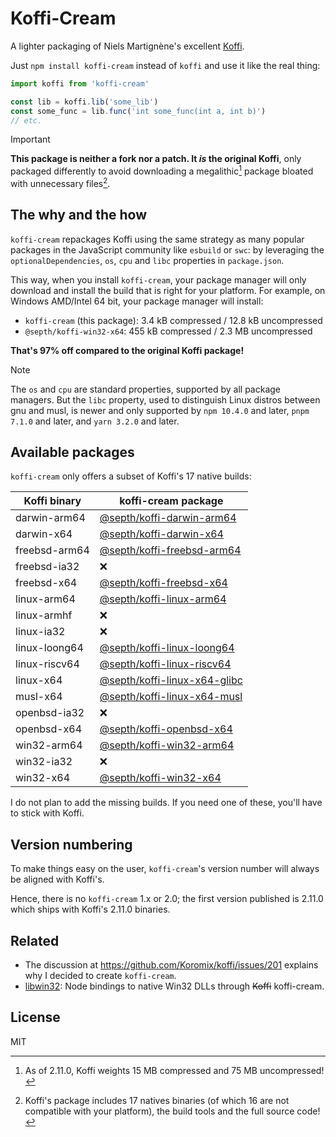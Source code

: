 # Koffi-Cream
A lighter packaging of Niels Martignène's excellent [Koffi](https://koffi.dev).

Just `npm install koffi-cream` instead of `koffi` and use it like the real thing:

```ts
import koffi from 'koffi-cream'

const lib = koffi.lib('some_lib')
const some_func = lib.func('int some_func(int a, int b)')
// etc.
```

> [!IMPORTANT]
> **This package is neither a fork nor a patch. It *is* the original Koffi**, only packaged differently to avoid downloading a megalithic[^1] package bloated with unnecessary files[^2].


## The why and the how
`koffi-cream` repackages Koffi using the same strategy as many popular packages in the JavaScript community like `esbuild` or `swc`: by leveraging the `optionalDependencies`, `os`, `cpu` and `libc` properties in `package.json`.

This way, when you install `koffi-cream`, your package manager will only download and install the build that is right for your platform. For example, on Windows AMD/Intel 64 bit, your package manager will install:
- `koffi-cream` (this package): 3.4 kB compressed / 12.8 kB uncompressed
- `@septh/koffi-win32-x64`: 455 kB compressed / 2.3 MB uncompressed

**That's 97% off compared to the original Koffi package!**

> [!NOTE]
> The `os` and `cpu` are standard properties, supported by all package managers. But the `libc` property, used to distinguish Linux distros between gnu and musl, is newer and only supported by `npm 10.4.0` and later, `pnpm 7.1.0` and later, and `yarn 3.2.0` and later.

[^1]: As of 2.11.0, Koffi weights 15 MB compressed and 75 MB uncompressed!
[^2]: Koffi's package includes 17 natives binaries (of which 16 are not compatible with your platform), the build tools and the full source code!


## Available packages
`koffi-cream` only offers a subset of Koffi's 17 native builds:

| Koffi binary  | koffi-cream package                                                                        |
|---------------|--------------------------------------------------------------------------------------------|
| darwin-arm64  | [@septh/koffi-darwin-arm64](https://www.npmjs.com/package/@septh/koffi-darwin-arm64)       |
| darwin-x64    | [@septh/koffi-darwin-x64](https://www.npmjs.com/package/@septh/koffi-darwin-x64)           |
| freebsd-arm64 | [@septh/koffi-freebsd-arm64](https://www.npmjs.com/package/@septh/koffi-freebsd-arm64)     |
| freebsd-ia32  | ❌                                                                                        |
| freebsd-x64   | [@septh/koffi-freebsd-x64](https://www.npmjs.com/package/@septh/koffi-freebsd-x64)         |
| linux-arm64   | [@septh/koffi-linux-arm64](https://www.npmjs.com/package/@septh/koffi-linux-arm64)         |
| linux-armhf   | ❌                                                                                        |
| linux-ia32    | ❌                                                                                        |
| linux-loong64 | [@septh/koffi-linux-loong64](https://www.npmjs.com/package/@septh/koffi-linux-loong64)     |
| linux-riscv64 | [@septh/koffi-linux-riscv64](https://www.npmjs.com/package/@septh/koffi-linux-riscv64)     |
| linux-x64     | [@septh/koffi-linux-x64-glibc](https://www.npmjs.com/package/@septh/koffi-linux-x64-glibc) |
| musl-x64      | [@septh/koffi-linux-x64-musl](https://www.npmjs.com/package/@septh/koffi-linux-x64-musl)   |
| openbsd-ia32  | ❌                                                                                        |
| openbsd-x64   | [@septh/koffi-openbsd-x64](https://www.npmjs.com/package/@septh/koffi-openbsd-x64)         |
| win32-arm64   | [@septh/koffi-win32-arm64](https://www.npmjs.com/package/@septh/koffi-win32-arm64)         |
| win32-ia32    | ❌                                                                                        |
| win32-x64     | [@septh/koffi-win32-x64](https://www.npmjs.com/package/@septh/koffi-win32-x64)             |

I do not plan to add the missing builds. If you need one of these, you'll have to stick with Koffi.


## Version numbering
To make things easy on the user, `koffi-cream`'s version number will always be aligned with Koffi's.

Hence, there is no `koffi-cream` 1.x or 2.0; the first version published is 2.11.0 which ships with Koffi's 2.11.0 binaries.


## Related
- The discussion at https://github.com/Koromix/koffi/issues/201 explains why I decided to create `koffi-cream`.
- [libwin32](https://github.com/Septh/libwin32#readme): Node bindings to native Win32 DLLs through ~~Koffi~~ koffi-cream.


## License
MIT

